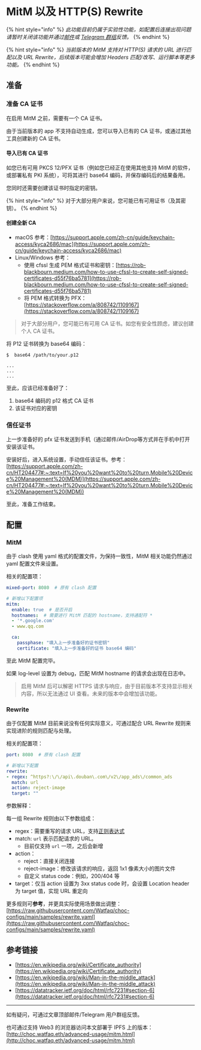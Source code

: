 # MitM 以及 HTTP(S) Rewrite

{% hint style="info" %}
_此功能目前仍属于实验性功能，如配置后连接出现问题请暂时关闭该功能并通过[邮件](mailto:support@watfaq.com?subject=%5BMitM%20%E9%97%AE%E9%A2%98%E5%8F%8D%E9%A6%88%5D%E8%AF%B7%E6%8F%8F%E8%BF%B0%E4%BD%A0%E7%9A%84%E9%97%AE%E9%A2%98)或 [Telegram 群组](https://t.me/choc_chat)反馈。_
{% endhint %}

{% hint style="info" %}
_当前版本的 MitM 支持对 HTTP(S) 请求的 URL 进行匹配以及 URL Rewrite，后续版本可能会增加 Headers 匹配/改写、运行脚本等更多功能。_
{% endhint %}


## 准备

### 准备 CA 证书

在启用 MitM 之前，需要有一个 CA 证书。

由于当前版本的 app 不支持自动生成，您可以导入已有的 CA 证书，或通过其他工具创建新的 CA 证书。

#### 导入已有 CA 证书

如您已有可用 PKCS 12/PFX 证书（例如您已经正在使用其他支持 MitM 的软件，或部署私有 PKI 系统），可将其进行 base64 编码，并保存编码后的结果备用。

您同时还需要创建该证书时指定的密钥。

{% hint style="info" %}
对于大部分用户来说，您可能已有可用证书（及其密钥）。
{% endhint %}

#### 创建全新 CA

* macOS 参考：[https://support.apple.com/zh-cn/guide/keychain-access/kyca2686/mac](https://support.apple.com/zh-cn/guide/keychain-access/kyca2686/mac)
* Linux/Windows 参考：
    - 使用 cfssl 生成 PEM 格式证书和密钥：[https://rob-blackbourn.medium.com/how-to-use-cfssl-to-create-self-signed-certificates-d55f76ba5781](https://rob-blackbourn.medium.com/how-to-use-cfssl-to-create-self-signed-certificates-d55f76ba5781)
    - 将 PEM 格式转换为 PFX：[https://stackoverflow.com/a/808742/1109167](https://stackoverflow.com/a/808742/1109167)

> 对于大部分用户，您可能已有可用 CA 证书。如您有安全性顾虑，建议创建个人 CA 证书。

将 P12 证书转换为 base64 编码：

```console
$  base64 /path/to/your.p12

...
...
...
```

至此，应该已经准备好了：
1. base64 编码的 p12 格式 CA 证书
2. 该证书对应的密钥

### 信任证书

上一步准备好的 pfx 证书发送到手机（通过邮件/AirDrop等方式并在手机中打开安装该证书。

安装好后，进入系统设置，手动信任该证书。参考：[https://support.apple.com/zh-cn/HT204477#:~:text=If%20you%20want%20to%20turn,Mobile%20Device%20Management%20(MDM)](https://support.apple.com/zh-cn/HT204477#:~:text=If%20you%20want%20to%20turn,Mobile%20Device%20Management%20(MDM))

至此，准备工作结束。

## 配置

### MitM

由于 clash 使用 yaml 格式的配置文件，为保持一致性，MitM 相关功能仍然通过 yaml 配置文件来设置。

相关的配置项：

```yaml
mixed-port: 8080  # 原有 clash 配置

# 新增以下配置项
mitm:
  enable: true  # 是否开启
  hostnames:  # 需要进行 MitM 匹配的 hostname，支持通配符 *
  - '*.google.com'
  - www.qq.com

  ca:
    passphase: "填入上一步准备好的证书密钥"
    certificate: "填入上一步准备好的证书 base64 编码"
```

至此 MitM 配置完毕。

如果 log-level 设置为 debug，匹配 MitM hostname 的请求会出现在日志中。

> 启用 MitM 后可以解密 HTTPS 请求与响应，由于目前版本不支持显示相关内容，所以无法通过 UI 查看。未来的版本中会增加该功能。

### Rewrite

由于仅配置 MitM 目前来说没有任何实际意义，可通过配合 URL Rewrite 规则来实现进阶的规则匹配与处理。

相关的配置项：

```yaml
port: 8080  # 原有 clash 配置

# 新增以下配置
rewrite:
- regex: ^https?:\/\/api\.douban\.com\/v2\/app_ads\/common_ads
  match: url
  action: reject-image
  target: ""
```

参数解释：

每一组 Rewrite 规则由以下参数组成：

* regex：需要重写的请求 URL，支持[正则表达式](https://github.com/google/re2/wiki/Syntax)
* match: `url` 表示匹配请求的 URL。
    - 目前仅支持 `url` 一项，之后会新增
* action：
    - reject：直接关闭连接
    - reject-image：修改该请求的响应，返回 1x1 像素大小的图片文件
    - 自定义 status code：例如，200/404 等
* target：仅当 action 设置为 3xx status code 时，会设置 Location header 为 target 值，实现 URL 重定向

更多规则可**参考**，并更具实际使用场景做出调整：[https://raw.githubusercontent.com/Watfaq/choc-configs/main/samples/rewrite.yaml](https://raw.githubusercontent.com/Watfaq/choc-configs/main/samples/rewrite.yaml)

## 参考链接

* [https://en.wikipedia.org/wiki/Certificate_authority](https://en.wikipedia.org/wiki/Certificate_authority)
* [https://en.wikipedia.org/wiki/Man-in-the-middle_attack](https://en.wikipedia.org/wiki/Man-in-the-middle_attack)
* [https://datatracker.ietf.org/doc/html/rfc7231#section-6](https://datatracker.ietf.org/doc/html/rfc7231#section-6)

---

如有疑问，可通过文章顶部邮件/Telegram 用户群组反馈。

也可通过支持 Web3 的浏览器访问本文部署于 IPFS 上的版本：[http://choc.watfaq.eth/advanced-usage/mitm.html](http://choc.watfaq.eth/advanced-usage/mitm.html)